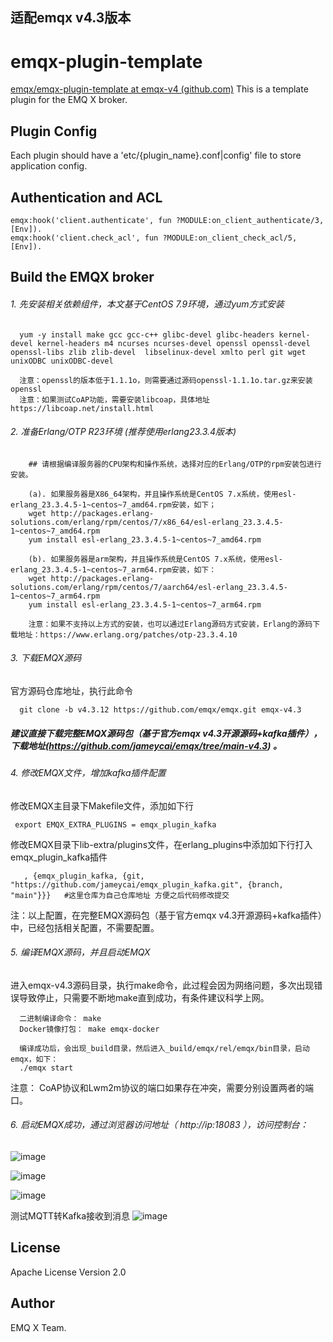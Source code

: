 ## 适配emqx v4.3版本

emqx-plugin-template
====================

[emqx/emqx-plugin-template at emqx-v4 (github.com)](https://github.com/emqx/emqx-plugin-template/tree/emqx-v4) This is a template plugin for the EMQ X broker. 

Plugin Config
-------------

Each plugin should have a 'etc/{plugin_name}.conf|config' file to store application config.

Authentication and ACL
----------------------

```
emqx:hook('client.authenticate', fun ?MODULE:on_client_authenticate/3, [Env]).
emqx:hook('client.check_acl', fun ?MODULE:on_client_check_acl/5, [Env]).
```

Build the EMQX broker
-----------------
###### 1. 先安装相关依赖组件，本文基于CentOS 7.9环境，通过yum方式安装
```
  yum -y install make gcc gcc-c++ glibc-devel glibc-headers kernel-devel kernel-headers m4 ncurses ncurses-devel openssl openssl-devel openssl-libs zlib zlib-devel  libselinux-devel xmlto perl git wget unixODBC unixODBC-devel 
 
  注意：openssl的版本低于1.1.1o，则需要通过源码openssl-1.1.1o.tar.gz来安装openssl
  注意：如果测试CoAP功能，需要安装libcoap，具体地址 https://libcoap.net/install.html
```

###### 2. 准备Erlang/OTP R23环境 (推荐使用erlang23.3.4版本)
```  
    ## 请根据编译服务器的CPU架构和操作系统，选择对应的Erlang/OTP的rpm安装包进行安装。
     
    (a). 如果服务器是X86_64架构，并且操作系统是CentOS 7.x系统，使用esl-erlang_23.3.4.5-1~centos~7_amd64.rpm安装，如下；
    wget http://packages.erlang-solutions.com/erlang/rpm/centos/7/x86_64/esl-erlang_23.3.4.5-1~centos~7_amd64.rpm
    yum install esl-erlang_23.3.4.5-1~centos~7_amd64.rpm 
  
    (b). 如果服务器是arm架构，并且操作系统是CentOS 7.x系统，使用esl-erlang_23.3.4.5-1~centos~7_arm64.rpm安装，如下：
    wget http://packages.erlang-solutions.com/erlang/rpm/centos/7/aarch64/esl-erlang_23.3.4.5-1~centos~7_arm64.rpm
    yum install esl-erlang_23.3.4.5-1~centos~7_arm64.rpm 
    
    注意：如果不支持以上方式的安装，也可以通过Erlang源码方式安装，Erlang的源码下载地址：https://www.erlang.org/patches/otp-23.3.4.10
```


###### 3. 下载EMQX源码

 官方源码仓库地址，执行此命令
```
  git clone -b v4.3.12 https://github.com/emqx/emqx.git emqx-v4.3
```

##### 建议直接下载完整EMQX源码包（基于官方emqx v4.3开源源码+kafka插件），下载地址(https://github.com/jameycai/emqx/tree/main-v4.3) 。



###### 4. 修改EMQX文件，增加kafka插件配置

 修改EMQX主目录下Makefile文件，添加如下行
 ```
  export EMQX_EXTRA_PLUGINS = emqx_plugin_kafka
 ```

 修改EMQX目录下lib-extra/plugins文件，在erlang_plugins中添加如下行打入emqx_plugin_kafka插件
```
   , {emqx_plugin_kafka, {git, "https://github.com/jameycai/emqx_plugin_kafka.git", {branch, "main"}}}   #这里仓库为自己仓库地址 方便之后代码修改提交
```
  

注：以上配置，在完整EMQX源码包（基于官方emqx v4.3开源源码+kafka插件）中，已经包括相关配置，不需要配置。


###### 5. 编译EMQX源码，并且启动EMQX
进入emqx-v4.3源码目录，执行make命令，此过程会因为网络问题，多次出现错误导致停止，只需要不断地make直到成功，有条件建议科学上网。
````
  二进制编译命令： make
  Docker镜像打包： make emqx-docker

  编译成功后，会出现_build目录，然后进入_build/emqx/rel/emqx/bin目录，启动emqx，如下：
  ./emqx start  
````

注意： CoAP协议和Lwm2m协议的端口如果存在冲突，需要分别设置两者的端口。



###### 6. 启动EMQX成功，通过浏览器访问地址（ http://ip:18083 ），访问控制台：

![image](https://user-images.githubusercontent.com/13848153/169473622-00443f97-b3ef-47cf-92eb-ef9cc06e9305.png)

![image](https://user-images.githubusercontent.com/13848153/169473900-c897e274-316d-4734-bc41-c1ddd15f83e5.png)

![image](https://user-images.githubusercontent.com/13848153/169473987-a6a97bc7-08ed-4943-a110-9bd23cdf390b.png)

测试MQTT转Kafka接收到消息
![image](https://user-images.githubusercontent.com/13848153/169672811-98ec0240-b5d5-4fdc-a4fe-a9082aeb6d15.png)


License
-------

Apache License Version 2.0

Author
------

EMQ X Team.

